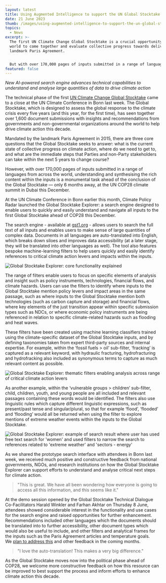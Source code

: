 ```yaml
---
layout: latest
title: Using Augmented Intelligence to support the UN Global Stocktake
date: 21 June 2023
thumb: /images/using-augmented-intelligence-to-support-the-un-global-stocktake/snap-from-bonn-plenary-room.png
topics:
  - News
excerpt: >-
  The first UN Climate Change Global Stocktake is a crucial opportunity for the
  world to come together and evaluate collective progress towards delivering the
  landmark Paris Agreement.


  But with over 170,000 pages of inputs submitted in a range of languages from across the world, understanding and synthesising the rich content within the inputs is a monumental task ahead of the conclusion of the Global Stocktake — only 6 months away, at the COP28 UAE climate summit in Dubai this December.
featured: false
---
```

*New AI-powered search engine advances technical capabilities to understand and analyse large quantities of data to drive climate action*

The technical phase of the first [UN Climate Change Global Stocktake](https://unfccc.int/topics/global-stocktake?gclid=Cj0KCQjwnMWkBhDLARIsAHBOftoKE4iv1QcRtglD-m8M0KbbiMwkJhX2PzXVVRBzkWmj6mZheLvTeFUaApH0EALw_wcB) came to a close at the UN Climate Conference in Bonn last week. The Global Stocktake, which is designed to assess the global response to the climate crisis every five years (and this year, for the first time), has seen together over 1,600 document submissions with insights and recommendations from governments and non-governmental organizations around the world to help drive climate action this decade.

Mandated by the landmark Paris Agreement in 2015, there are three core questions that the Global Stocktake seeks to answer: what is the current state of collective progress on climate action, where do we need to get to, and what are the immediate steps that Parties and non-Party stakeholders can take within the next 5 years to change course?

However, with over 170,000 pages of inputs submitted in a range of languages from across the world, understanding and synthesising the rich content within the inputs is a monumental task ahead of the conclusion of the Global Stocktake — only 6 months away, at the UN COP28 climate summit in Dubai this December.

At the UN Climate Conference in Bonn earlier this month, Climate Policy Radar launched the Global Stocktake Explorer: a search engine designed to enable users to quickly and easily understand and navigate all inputs to the first Global Stocktake ahead of COP28 this December.

The search engine - available at [gst1.org](http://gst1.org/) - allows users to search the full text of all inputs and enables users to make sense of large quantities of complex data. Documents in all languages are auto-translated into English, which breaks down siloes and improves data accessibility (at a later stage, they will be translated into other languages as well). The tool also features bespoke machine-learning filters to help users quickly and easily identify references to critical climate action levers and impacts within the inputs.

![](/images/using-augmented-intelligence-to-support-the-un-global-stocktake/bonn-twitter-key-features-w-logos.png "Global Stocktake Explorer: core functionality explained")

The range of filters enable users to focus on specific elements of analysis and insight such as policy instruments, technologies, financial flows, and climate hazards. Users can use the filters to identify where inputs to the Global Stocktake mention policy levers and impact areas in the same passage, such as where inputs to the Global Stocktake mention both technologies (such as carbon capture and storage) and financial flows, where key elements of the just transition appear within specific submission types such as NDCs, or where economic policy instruments are being referenced in relation to specific climate-related hazards such as flooding and heat waves.

These filters have been created using machine learning classifiers trained using the climate-specific dataset of the Global Stocktake inputs, and by defining taxonomies taken from expert third-party sources and internal expertise. For example, within the ‘fossil fuels > oil’ sub-filter, ‘fracking’ is captured as a relevant keyword, with hydraulic fracturing, hydrofracturing and hydrofracking also included as synonymous terms to capture as much relevant content as possible.

![](/images/using-augmented-intelligence-to-support-the-un-global-stocktake/screenshot-2023-06-14-174654.png "Global Stocktake Explorer: thematic filters enabling analysis across range of critical climate action levers")

As another example, within the ‘vulnerable groups > children’ sub-filter, child, children, youth, and young people are all included and relevant passages containing these words would be identified. The filters also use linguistic rules which capture different linguistic expressions, such as present/past tense and singular/plural, so that for example ‘flood’, ‘flooded’ and ‘flooding’ would all be returned when using the filter to explore mentions of extreme weather events within the inputs to the Global Stocktake. 

![](/images/using-augmented-intelligence-to-support-the-un-global-stocktake/screenshot-2023-06-14-175141.png "Global Stocktake Explorer: example of search result where user has used free text search for 'women' and used filters to narrow the search to references related to 'extreme weather' and 'sectors - energy'")

As we shared the prototype search interface with attendees in Bonn last week, we received much positive and constructive feedback from national governments, NGOs, and research institutions on how the Global Stocktake Explorer can support efforts to understand and analyse critical next steps for climate action.

> "This is great. We have all been wondering how everyone is going to access all this information, and this seems like it."

At the demo session opened by the Global Stocktake Technical Dialogue Co-Facilitators Harald Winkler and Farhan Akhtar on Thursday 8 June, attendees showed considerable interest in the functionality and use cases for the search engine and raised opportunities for further enhancement. Recommendations included other languages which the documents should be translated into to further accessibility, other document types which would also be useful to include, and other filters and analytical frames for the inputs such as the Paris Agreement articles and temperature goals. We [plan to address this](https://climatepolicyradar.notion.site/8071896b79f540e3b975ff564791ed4a?v=bf5633ead154432ba5dfea6fc435edad) and other feedback in the coming months.

> "I love the auto-translation! This makes a very big difference."

As the Global Stocktake moves now into the political phase ahead of COP28, we welcome more constructive feedback on how this resource can be improved to best support the process and inform efforts to enhance climate action this decade.
